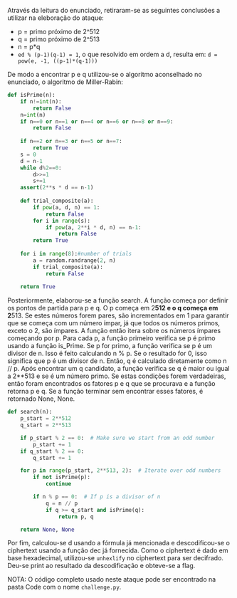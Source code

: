 Através da leitura do enunciado, retiraram-se as seguintes conclusões a utilizar na eleboração do ataque:
- p = primo próximo de 2^512
- q = primo próximo de 2^513
- n = p*q
- <code>ed % (p-1)(q-1) = 1</code>, o que resolvido em ordem a d, resulta em: <code>d = pow(e, -1, ((p-1)*(q-1)))</code>

De modo a encontrar p e q utilizou-se o algoritmo aconselhado no enunciado, o algoritmo de Miller-Rabin:

```python
def isPrime(n):
    if n!=int(n):
        return False
    n=int(n)
    if n==0 or n==1 or n==4 or n==6 or n==8 or n==9:
        return False
        
    if n==2 or n==3 or n==5 or n==7:
        return True
    s = 0
    d = n-1
    while d%2==0:
        d>>=1
        s+=1
    assert(2**s * d == n-1)
  
    def trial_composite(a):
        if pow(a, d, n) == 1:
            return False
        for i in range(s):
            if pow(a, 2**i * d, n) == n-1:
                return False
        return True  
 
    for i in range(8):#number of trials 
        a = random.randrange(2, n)
        if trial_composite(a):
            return False
 
    return True
```

Posteriormente, elaborou-se a função search. A função começa por definir os pontos de partida para p e q. O p começa em 2**512 e o q começa em 2**513. Se estes números forem pares, são incrementados em 1 para garantir que se começa com um número ímpar, já que todos os números primos, exceto o 2, são ímpares. A função então itera sobre os números ímpares começando por p. Para cada p, a função primeiro verifica se p é primo usando a função is_Prime. Se p for primo, a função verifica se p é um divisor de n. Isso é feito calculando n % p. Se o resultado for 0, isso significa que p é um divisor de n. Então, q é calculado diretamente como n // p. Após encontrar um q candidato, a função verifica se q é maior ou igual a 2**513 e se é um número primo. Se estas condições forem verdadeiras, então foram encontrados os fatores p e q que se procurava e a função retorna p e q. Se a função terminar sem encontrar esses fatores, é retornado None, None.


```python
def search(n):
    p_start = 2**512
    q_start = 2**513

    if p_start % 2 == 0:  # Make sure we start from an odd number
        p_start += 1
    if q_start % 2 == 0:
        q_start += 1

    for p in range(p_start, 2**513, 2):  # Iterate over odd numbers
        if not isPrime(p):
            continue

        if n % p == 0:  # If p is a divisor of n
            q = n // p
            if q >= q_start and isPrime(q):
                return p, q

    return None, None
```

Por fim, calculou-se d usando a fórmula já mencionada e descodificou-se o ciphertext usando a função dec já fornecida. Como o ciphertext é dado em base hexadecimal, utilizou-se <code>unhexlify</code> no ciphertext para ser decifrado. Deu-se print ao resultado da descodificação e obteve-se a flag.

NOTA: O código completo usado neste ataque pode ser encontrado na pasta Code com o nome <code>challenge.py</code>.


